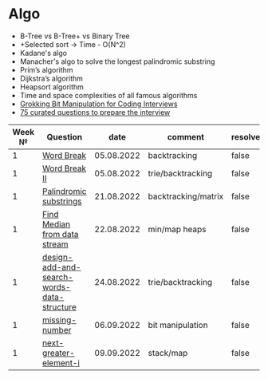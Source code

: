 # Algo
* B-Tree vs B-Tree+ vs Binary Tree
* +Selected sort -> Time - O(N^2)
* Kadane's algo
* Manacher's algo to solve the longest palindromic substring 
* Prim’s algorithm
* Dijkstra’s algorithm
* Heapsort algorithm
* Time and space complexities of all famous algorithms
* [Grokking Bit Manipulation for Coding Interviews](https://www.educative.io/courses/bit-manipulation)
* [75 curated questions to prepare the interview](https://www.teamblind.com/post/New-Year-Gift---Curated-List-of-Top-75-LeetCode-Questions-to-Save-Your-Time-OaM1orEU)

| Week № | Question                                                                                               | date       | comment             | resolved |
|--------|--------------------------------------------------------------------------------------------------------|------------|---------------------|---------|
| 1      | [Word Break](https://leetcode.com/problems/word-break/)                                                | 05.08.2022 | backtracking        | false   |
| 1      | [Word Break II](https://leetcode.com/problems/word-break-ii/)                                          | 05.08.2022 | trie/backtracking   | false    |
| 1      | [Palindromic substrings](https://leetcode.com/problems/palindromic-substrings/)                        | 21.08.2022 | backtracking/matrix | false    |
| 1      | [Find Median from data stream](https://leetcode.com/problems/find-median-from-data-stream/submissions/) | 22.08.2022 | min/map heaps       | false    |
| 1      | [design-add-and-search-words-data-structure](https://leetcode.com/problems/design-add-and-search-words-data-structure/) | 24.08.2022 | trie/backtracking   | false    |
| 1      | [missing-number](https://leetcode.com/problems/missing-number/) | 06.09.2022 | bit manipulation    | false    |
| 1      | [next-greater-element-i](https://leetcode.com/problems/next-greater-element-i/) | 09.09.2022 | stack/map           | false    |